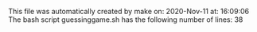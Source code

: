 This file was automatically created by make on: 
2020-Nov-11
at: 
16:09:06
The bash script guessinggame.sh has the following number of lines: 
38
